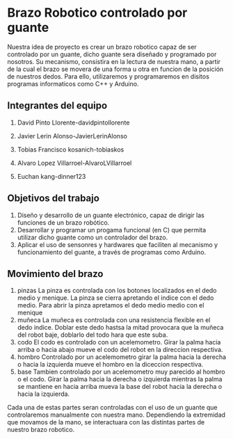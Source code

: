 # Brazo Robotico controlado por guante

Nuestra idea de proyecto es crear un brazo robotico capaz de ser controlado por un guante, dicho guante sera diseñado y programado por nosotros. Su mecanismo, consistira en la lectura de nuestra mano, a partir de la cual el brazo se movera de una forma u otra en funcion de la posición de nuestros dedos. Para ello, utilizaremos y programaremos en disitos programas informaticos como C++ y Arduino.

## Integrantes del equipo

1. David Pinto Llorente-davidpintollorente 

2. Javier Lerin Alonso-JavierLerinAlonso

3. Tobias Francisco kosanich-tobiaskos

4. Alvaro Lopez Villarroel-AlvaroLVillarroel

5. Euchan kang-dinner123

## Objetivos del trabajo

1. Diseño y desarrollo de un guante electrónico, capaz de dirigir las funciones de un brazo robótico.
2. Desarrollar y programar un progama funcional (en C) que permita utilizar dicho guante como un controlador del brazo.
3. Aplicar el uso de sensonres y hardwares que faciliten al mecanismo y funcionamiento del guante, a través de programas como Arduino.   
## Movimiento del brazo
1. pinzas
La pinza es controlada con los botones localizados en el dedo medio y menique. La pinza se cierra apretando el indice con el dedo medio. Para abrir la pinza apretamos el dedo medio medio con el menique
2. muñeca
La muñeca es controlada con una resistencia flexible en el dedo indice. Doblar este dedo hastsa la mitad provocara que la muñeca del robot baje, doblarlo del todo hara que este  suba.
3. codo
El codo es controlado con un acelemometro. Girar la palma hacia arriba o hacia abajo mueve el codo del robot en la direccion respectiva.
4. hombro
Controlado por un acelemometro girar la palma hacia la derecha o hacia la izquierda mueve el hombro en la diceccion respectiva. 
5. base
Tambien controlado por un acelemometro muy parecido al hombro o el codo. Girar la palma hacia la derecha o izquierda mientras la palma se mantiene en hacia arriba mueva la base del robot hacia la derecha o hacia la izquierda. 

Cada una de estas partes seran controladas con el uso de un guante que controlaremos manualmente con nuestra mano.
Dependiendo la extremidad que movamos de la mano, se interactuara con las distintas partes de nuestro brazo robotico.


